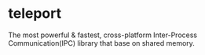 # teleport
The most powerful &amp; fastest, cross-platform Inter-Process Communication(IPC) library that base on shared memory. 
